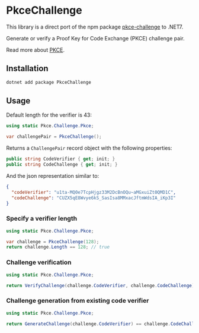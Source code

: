 # PkceChallenge

This library is a direct port of the npm package [pkce-challenge](https://www.npmjs.com/package/pkce-challenge) to .NET7.

Generate or verify a Proof Key for Code Exchange (PKCE) challenge pair.

Read more about [PKCE](https://www.oauth.com/oauth2-servers/pkce/authorization-request/).

## Installation

```bash
dotnet add package PkceChallenge
```
## Usage
Default length for the verifier is 43:

```csharp
using static Pkce.Challenge.Pkce;

var challengePair = PkceChallenge();
```

Returns a `ChallengePair` record object with the following properties:

```csharp
public string CodeVerifier { get; init; }
public string CodeChallenge { get; init; }
```

And the json representation similar to:

```json
{
  "codeVerifier": "u1ta-MQ0e7TcpHjgz33M2DcBnOQu~aMGxuiZt0QMD1C",
  "codeChallenge": "CUZX5qE8Wvye6kS_SasIsa8MMxacJftmWdsIA_iKp3I"
}
```

### Specify a verifier length

```csharp
using static Pkce.Challenge.Pkce;

var challenge = PkceChallenge(128);
return challenge.Length == 128; // true
```

### Challenge verification

```csharp
using static Pkce.Challenge.Pkce;

return VerifyChallenge(challenge.CodeVerifier, challenge.CodeChallenge) == true; // true
```

### Challenge generation from existing code verifier

```csharp
using static Pkce.Challenge.Pkce;

return GenerateChallenge(challenge.CodeVerifier) == challenge.CodeChallenge; // true
```
